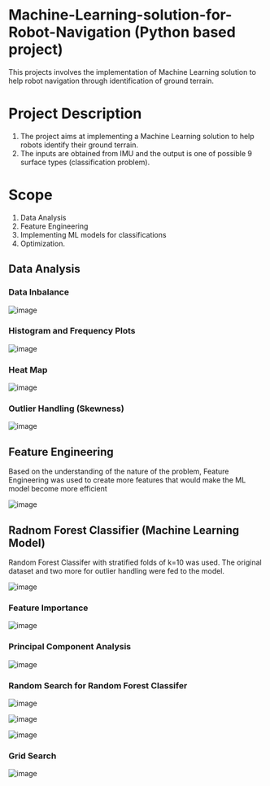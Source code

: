# Machine-Learning-solution-for-Robot-Navigation (Python based project)
This projects involves the implementation of Machine Learning solution to help robot navigation through identification of ground terrain.
# Project Description
1. The project aims at implementing a Machine Learning solution to help robots identify their ground terrain.
2. The inputs are obtained from IMU and the output is one of possible 9 surface types (classification problem).
# Scope
1. Data Analysis
2. Feature Engineering
3. Implementing ML models for classifications
4. Optimization.

## Data Analysis
### Data Inbalance
 ![image](https://user-images.githubusercontent.com/69100847/169323201-44df869f-c882-40e1-b4d1-f6f12a41caf2.png)

### Histogram and Frequency Plots
![image](https://user-images.githubusercontent.com/69100847/169323746-75e32f40-c3ec-4e0b-ba4f-b69cc5cc473b.png)

### Heat Map
![image](https://user-images.githubusercontent.com/69100847/169324094-587f70dd-d9e0-4b77-bbbb-195f65253f32.png)

### Outlier Handling (Skewness)
![image](https://user-images.githubusercontent.com/69100847/169325639-2f073f85-beda-41fd-a0c7-8187c962cc6e.png)


## Feature Engineering
Based on the understanding of the nature of the problem, Feature Engineering was used to create more features that would make the ML model become more efficient

![image](https://user-images.githubusercontent.com/69100847/169326546-43489bfd-f9f4-4d96-b45e-08203f19efb9.png)

## Radnom Forest Classifier (Machine Learning Model)

Random Forest Classifer with stratified folds of k=10 was used. The original dataset and two more for outlier handling were fed to the model.

![image](https://user-images.githubusercontent.com/69100847/169327149-9a9040b3-b35f-4492-ab0b-7bdcc3ff4caa.png)


### Feature Importance

![image](https://user-images.githubusercontent.com/69100847/169327339-67e4905e-4ef2-4f25-87f6-543f7812f7d7.png)

### Principal Component Analysis

![image](https://user-images.githubusercontent.com/69100847/169328192-522a4160-aa2b-4b84-8875-c53a5157f54d.png)


### Random Search for Random Forest Classifer

![image](https://user-images.githubusercontent.com/69100847/169329433-1ace3e50-cc88-4b4a-846d-dae4e2b7e6f5.png)


![image](https://user-images.githubusercontent.com/69100847/169329520-a7656341-1f8d-4387-a17a-dd69415ffb0e.png)


![image](https://user-images.githubusercontent.com/69100847/169329764-b52b3abb-6b58-4363-a275-8935aabe7b5c.png)


### Grid Search

![image](https://user-images.githubusercontent.com/69100847/169330363-e96cefc8-4573-4c3c-9c59-b0d5179a5bb4.png)

